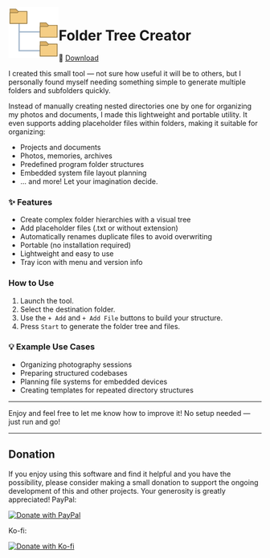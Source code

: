 <img src="git_icon/FolderTreeCreator_git.png" alt="Logo" width="100" align="left">




# Folder Tree Creator

🔗 [Download](https://github.com/Special-Niewbie/FolderTreeCreator) 

I created this small tool — not sure how useful it will be to others, but I personally found myself needing something simple to generate multiple folders and subfolders quickly.

Instead of manually creating nested directories one by one for organizing my photos and documents, I made this lightweight and portable utility. It even supports adding placeholder files within folders, making it suitable for organizing:

- Projects and documents
- Photos, memories, archives
- Predefined program folder structures
- Embedded system file layout planning
- ... and more! Let your imagination decide.

### ✨ Features

- Create complex folder hierarchies with a visual tree
- Add placeholder files (.txt or without extension)
- Automatically renames duplicate files to avoid overwriting
- Portable (no installation required)
- Lightweight and easy to use
- Tray icon with menu and version info

### How to Use

1. Launch the tool.
2. Select the destination folder.
3. Use the `+ Add` and `+ Add File` buttons to build your structure.
4. Press `Start` to generate the folder tree and files.



### 💡 Example Use Cases

- Organizing photography sessions
- Preparing structured codebases
- Planning file systems for embedded devices
- Creating templates for repeated directory structures

---

Enjoy and feel free to let me know how to improve it! 
No setup needed — just run and go!



---

## Donation
If you enjoy using this software and find it helpful and you have the possibility, please consider making a small donation to support the ongoing development of this and other projects. Your generosity is greatly appreciated!
PayPal:

[![Donate with PayPal](https://www.paypalobjects.com/en_US/i/btn/btn_donateCC_LG.gif)](https://www.paypal.com/ncp/payment/WYU4A2HTRTVHG)

Ko-fi:

[![Donate with Ko-fi](https://www.ko-fi.com/img/githubbutton_sm.svg)](https://ko-fi.com/special_niewbie)
